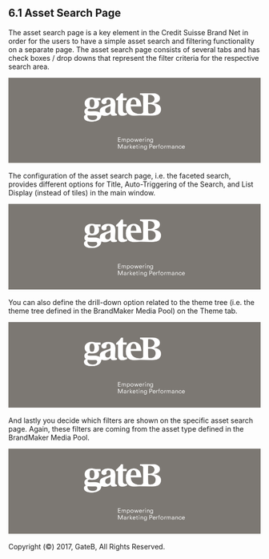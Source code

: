 ## 6.1 Asset Search Page

The asset search page is a key element in the Credit Suisse Brand Net in order for the users to have a simple asset search and filtering functionality on a separate page. The asset search page consists of several tabs and has check boxes / drop downs that represent the filter criteria for the respective search area.

![alt text](../reference/dummy.png "this is a placeholder")

The configuration of the asset search page, i.e. the faceted search, provides different options for Title, Auto-Triggering of the Search, and List Display (instead of tiles) in the main window.

![alt text](../reference/dummy.png "this is a placeholder")

You can also define the drill-down option related to the theme tree (i.e. the theme tree defined in the BrandMaker Media Pool) on the Theme tab.

![alt text](../reference/dummy.png "this is a placeholder")

And lastly you decide which filters are shown on the specific asset search page. Again, these filters are coming from the asset type defined in the BrandMaker Media Pool.

![alt text](../reference/dummy.png "this is a placeholder")

Copyright (©) 2017, GateB, All Rights Reserved.
